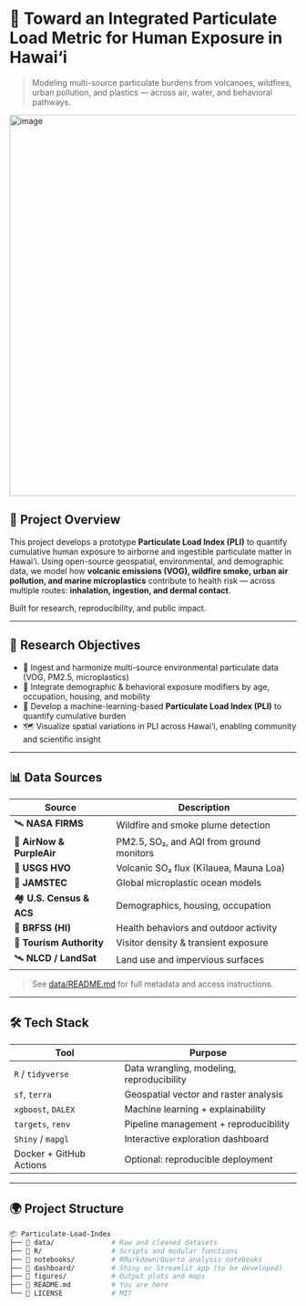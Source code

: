 # 🌋 Toward an Integrated Particulate Load Metric for Human Exposure in Hawai‘i

> Modeling multi-source particulate burdens from volcanoes, wildfires, urban pollution, and plastics — across air, water, and behavioral pathways.


<img width="1080" height="668" alt="image" src="https://github.com/user-attachments/assets/5fde9d47-7c6a-4c4e-b83d-238475817b6b" />

## 🧪 Project Overview

This project develops a prototype **Particulate Load Index (PLI)** to quantify cumulative human exposure to airborne and ingestible particulate matter in Hawai‘i. Using open-source geospatial, environmental, and demographic data, we model how **volcanic emissions (VOG), wildfire smoke, urban air pollution, and marine microplastics** contribute to health risk — across multiple routes: **inhalation, ingestion, and dermal contact**.

Built for research, reproducibility, and public impact.

---

## 🔬 Research Objectives

- 📡 Ingest and harmonize multi-source environmental particulate data (VOG, PM2.5, microplastics)
- 🧍 Integrate demographic & behavioral exposure modifiers by age, occupation, housing, and mobility
- 🧠 Develop a machine-learning-based **Particulate Load Index (PLI)** to quantify cumulative burden
- 🗺️ Visualize spatial variations in PLI across Hawai‘i, enabling community and scientific insight

---

## 📊 Data Sources

| Source | Description |
|--------|-------------|
| 🛰️ **NASA FIRMS** | Wildfire and smoke plume detection |
| 🧯 **AirNow & PurpleAir** | PM2.5, SO₂, and AQI from ground monitors |
| 🌋 **USGS HVO** | Volcanic SO₂ flux (Kīlauea, Mauna Loa) |
| 🌊 **JAMSTEC** | Global microplastic ocean models |
| 🏘️ **U.S. Census & ACS** | Demographics, housing, occupation |
| 🌴 **BRFSS (HI)** | Health behaviors and outdoor activity |
| 🏨 **Tourism Authority** | Visitor density & transient exposure |
| 🛰️ **NLCD / LandSat** | Land use and impervious surfaces |

> See [data/README.md](data/README.md) for full metadata and access instructions.

---

## 🛠 Tech Stack

| Tool | Purpose |
|------|---------|
| `R` / `tidyverse` | Data wrangling, modeling, reproducibility |
| `sf`, `terra`     | Geospatial vector and raster analysis |
| `xgboost`, `DALEX` | Machine learning + explainability |
| `targets`, `renv` | Pipeline management + reproducibility |
| `Shiny` / `mapgl` | Interactive exploration dashboard |
| Docker + GitHub Actions | Optional: reproducible deployment |

---

## 🌍 Project Structure

```bash
📦 Particulate-Load-Index
├── 📁 data/              # Raw and cleaned datasets
├── 📁 R/                 # Scripts and modular functions
├── 📁 notebooks/         # RMarkdown/Quarto analysis notebooks
├── 📁 dashboard/         # Shiny or Streamlit app (to be developed)
├── 📁 figures/           # Output plots and maps
├── 📄 README.md          # You are here
└── 📄 LICENSE            # MIT
